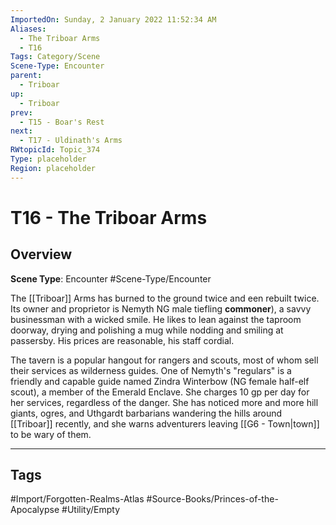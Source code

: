 ```yaml
---
ImportedOn: Sunday, 2 January 2022 11:52:34 AM
Aliases:
  - The Triboar Arms
  - T16
Tags: Category/Scene
Scene-Type: Encounter
parent:
  - Triboar
up:
  - Triboar
prev:
  - T15 - Boar's Rest
next:
  - T17 - Uldinath's Arms
RWtopicId: Topic_374
Type: placeholder
Region: placeholder
---
```

# T16 - The Triboar Arms
## Overview
**Scene Type**: Encounter
#Scene-Type/Encounter

The [[Triboar]] Arms has burned to the ground twice and een rebuilt twice. Its owner and proprietor is Nemyth NG male tiefling **commoner**), a savvy businessman with a wicked smile. He likes to lean against the taproom doorway, drying and polishing a mug while nodding and smiling at passersby. His prices are reasonable, his staff cordial.

The tavern is a popular hangout for rangers and scouts, most of whom sell their services as wilderness guides. One of Nemyth's "regulars" is a friendly and capable guide named Zindra Winterbow (NG female half-elf scout), a member of the Emerald Enclave. She charges 10 gp per day for her services, regardless of the danger. She has noticed more and more hill giants, ogres, and Uthgardt barbarians wandering the hills around [[Triboar]] recently, and she warns adventurers leaving [[G6 - Town|town]] to be wary of them.


---
## Tags
#Import/Forgotten-Realms-Atlas #Source-Books/Princes-of-the-Apocalypse #Utility/Empty

